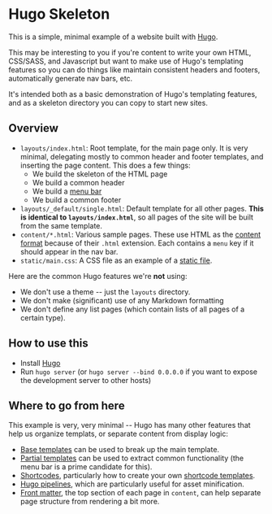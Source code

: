 # Hugo Skeleton

This is a simple, minimal example of a website built with
[Hugo](https://gohugo.io/).

This may be interesting to you if you're content to write your own HTML,
CSS/SASS, and Javascript but want to make use of Hugo's templating features so
you can do things like maintain consistent headers and footers, automatically
generate nav bars, etc.

It's intended both as a basic demonstration of Hugo's templating features, and
as a skeleton directory you can copy to start new sites.

## Overview

- `layouts/index.html`: Root template, for the main page only. It is very
  minimal, delegating mostly to common header and footer templates, and
  inserting the page content. This does a few things:
    - We build the skeleton of the HTML page
    - We build a common header
    - We build a [menu bar](https://gohugo.io/content-management/menus/)
    - We build a common footer
- `layouts/_default/single.html`: Default template for all other pages. **This
  is identical to `layouts/index.html`**, so all pages of the site will be
  built from the same template.
- `content/*.html`: Various sample pages. These use HTML as the
  [content format](https://gohugo.io/content-management/formats/) because of
  their `.html` extension. Each contains a `menu` key if it should appear in
  the nav bar.
- `static/main.css`: A CSS file as an example of a
  [static file](https://gohugo.io/content-management/static-files/).

Here are the common Hugo features we're **not** using:

- We don't use a theme -- just the `layouts` directory.
- We don't make (significant) use of any Markdown formatting
- We don't define any list pages (which contain lists of all pages of a certain
  type).

## How to use this

- Install [Hugo](https://gohugo.io/)
- Run `hugo server` (or `hugo server --bind 0.0.0.0` if you want to expose the
  development server to other hosts)

## Where to go from here

This example is very, very minimal -- Hugo has many other features that help us
organize templats, or separate content from display logic:

- [Base templates](https://gohugo.io/templates/base/) can be used to break up
  the main template.
- [Partial templates](https://gohugo.io/templates/partials/) can be used to
  extract common functionality (the menu bar is a prime candidate for this).
- [Shortcodes](https://gohugo.io/content-management/shortcodes/), particularly
  how to create your own [shortcode templates](https://gohugo.io/templates/shortcode-templates/).
- [Hugo pipelines](https://gohugo.io/hugo-pipes/), which are particularly
  useful for asset minification.
- [Front matter](https://gohugo.io/content-management/front-matter/), the top
  section of each page in `content`, can help separate page structure from
  rendering a bit more.
